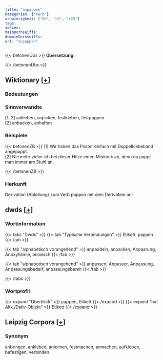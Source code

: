 ```yaml
---
title: "anpappen"
kategorien: ["Verb"]
schwierigkeit: ["k0", "h2", "r23"]
tags:
series:
mainDornseiffs:
domainDornseiffs:
url: "anpappen"
---
```


{{< betonenÜbs >}}
**Übersetzung:**  
  
{{< /betonenÜbs >}}

## Wiktionary [[+](https://de.wiktionary.org/wiki/anpappen)]

### Bedeutungen

### Sinnverwandte
[1, 2] ankleben, anpicken, festkleben, festpappen  
[2] anbacken, anhaften  

### Beispiele
{{< betonenZB >}}
[1] Wir haben das Poster einfach mit Doppelklebeband angepappt.  
[2] Nie mehr ziehe ich bei dieser Hitze einen Minirock an, denn da pappt man immer am Stuhl an.  

{{< /betonenZB >}}
### Herkunft
Derivation (Ableitung) zum Verb pappen mit dem Derivatem an-  



## dwds [[+](https://www.dwds.de/wb/anpappen)]

### Wortinformation
{{< tabs "Dwds" >}}
{{< tab "Typische Verbindungen" >}}
Etikett, pappen
{{< /tab >}}

{{< tab "alphabetisch vorangehend" >}}
anpaddeln, anpacken, Anpaarung, Anoxyhämie, anoxisch
{{< /tab >}}

{{< tab "alphabetisch vorangehend" >}}
anpassen, Anpasser, Anpassung, Anpassungsbedarf, anpassungsbereit
{{< /tab >}}

{{< /tabs >}}

### Wortprofil
{{< expand "Überblick" >}} pappen, Etikett {{< /expand >}}
{{< expand "hat Akk./Dativ-Objekt" >}} Etikett {{< /expand >}}

## Leipzig Corpora [[+](https://corpora.uni-leipzig.de/en/res?word=anpappen&corpusId=deu_newscrawl-public_2018)]


### Synonym
anbringen, ankleben, anleimen, festmachen, anmachen, aufkleben, befestigen, verbinden


